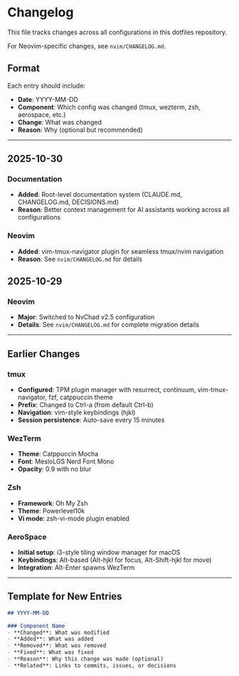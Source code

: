 # Changelog

This file tracks changes across all configurations in this dotfiles repository.

For Neovim-specific changes, see `nvim/CHANGELOG.md`.

## Format

Each entry should include:
- **Date**: YYYY-MM-DD
- **Component**: Which config was changed (tmux, wezterm, zsh, aerospace, etc.)
- **Change**: What was changed
- **Reason**: Why (optional but recommended)

---

## 2025-10-30

### Documentation
- **Added**: Root-level documentation system (CLAUDE.md, CHANGELOG.md, DECISIONS.md)
- **Reason**: Better context management for AI assistants working across all configurations

### Neovim
- **Added**: vim-tmux-navigator plugin for seamless tmux/nvim navigation
- **Reason**: See `nvim/CHANGELOG.md` for details

## 2025-10-29

### Neovim
- **Major**: Switched to NvChad v2.5 configuration
- **Details**: See `nvim/CHANGELOG.md` for complete migration details

---

## Earlier Changes

### tmux
- **Configured**: TPM plugin manager with resurrect, continuum, vim-tmux-navigator, fzf, catppuccin theme
- **Prefix**: Changed to Ctrl-a (from default Ctrl-b)
- **Navigation**: vim-style keybindings (hjkl)
- **Session persistence**: Auto-save every 15 minutes

### WezTerm
- **Theme**: Catppuccin Mocha
- **Font**: MesloLGS Nerd Font Mono
- **Opacity**: 0.9 with no blur

### Zsh
- **Framework**: Oh My Zsh
- **Theme**: Powerlevel10k
- **Vi mode**: zsh-vi-mode plugin enabled

### AeroSpace
- **Initial setup**: i3-style tiling window manager for macOS
- **Keybindings**: Alt-based (Alt-hjkl for focus, Alt-Shift-hjkl for move)
- **Integration**: Alt-Enter spawns WezTerm

---

## Template for New Entries

```markdown
## YYYY-MM-DD

### Component Name
- **Changed**: What was modified
- **Added**: What was added
- **Removed**: What was removed
- **Fixed**: What was fixed
- **Reason**: Why this change was made (optional)
- **Related**: Links to commits, issues, or decisions
```
